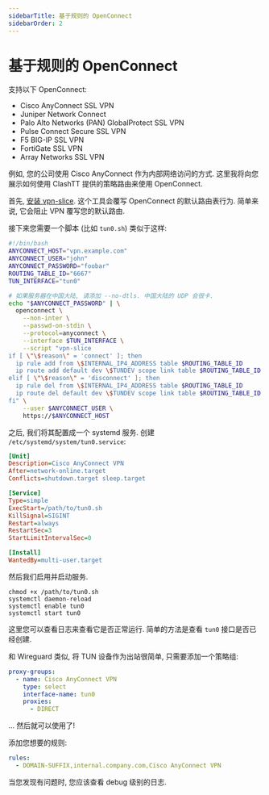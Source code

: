 ```yaml
---
sidebarTitle: 基于规则的 OpenConnect
sidebarOrder: 2
---
```


# 基于规则的 OpenConnect

支持以下 OpenConnect:

- Cisco AnyConnect SSL VPN
- Juniper Network Connect
- Palo Alto Networks (PAN) GlobalProtect SSL VPN
- Pulse Connect Secure SSL VPN
- F5 BIG-IP SSL VPN
- FortiGate SSL VPN
- Array Networks SSL VPN

例如, 您的公司使用 Cisco AnyConnect 作为内部网络访问的方式. 这里我将向您展示如何使用 ClashTT 提供的策略路由来使用 OpenConnect.

首先, [安装 vpn-slice](https://github.com/dlenski/vpn-slice#requirements). 这个工具会覆写 OpenConnect 的默认路由表行为. 简单来说, 它会阻止 VPN 覆写您的默认路由.

接下来您需要一个脚本 (比如 `tun0.sh`) 类似于这样:

```sh
#!/bin/bash
ANYCONNECT_HOST="vpn.example.com"
ANYCONNECT_USER="john"
ANYCONNECT_PASSWORD="foobar"
ROUTING_TABLE_ID="6667"
TUN_INTERFACE="tun0"

# 如果服务器在中国大陆, 请添加 --no-dtls. 中国大陆的 UDP 会很卡.
echo "$ANYCONNECT_PASSWORD" | \
  openconnect \
    --non-inter \
    --passwd-on-stdin \
    --protocol=anyconnect \
    --interface $TUN_INTERFACE \
    --script "vpn-slice
if [ \"\$reason\" = 'connect' ]; then
  ip rule add from \$INTERNAL_IP4_ADDRESS table $ROUTING_TABLE_ID
  ip route add default dev \$TUNDEV scope link table $ROUTING_TABLE_ID
elif [ \"\$reason\" = 'disconnect' ]; then
  ip rule del from \$INTERNAL_IP4_ADDRESS table $ROUTING_TABLE_ID
  ip route del default dev \$TUNDEV scope link table $ROUTING_TABLE_ID
fi" \
    --user $ANYCONNECT_USER \
    https://$ANYCONNECT_HOST
```

之后, 我们将其配置成一个 systemd 服务. 创建 `/etc/systemd/system/tun0.service`:

```ini
[Unit]
Description=Cisco AnyConnect VPN
After=network-online.target
Conflicts=shutdown.target sleep.target

[Service]
Type=simple
ExecStart=/path/to/tun0.sh
KillSignal=SIGINT
Restart=always
RestartSec=3
StartLimitIntervalSec=0

[Install]
WantedBy=multi-user.target
```

然后我们启用并启动服务.

```shell
chmod +x /path/to/tun0.sh
systemctl daemon-reload
systemctl enable tun0
systemctl start tun0
```

这里您可以查看日志来查看它是否正常运行. 简单的方法是查看 `tun0` 接口是否已经创建.

和 Wireguard 类似, 将 TUN 设备作为出站很简单, 只需要添加一个策略组:

```yaml
proxy-groups:
  - name: Cisco AnyConnect VPN
    type: select
    interface-name: tun0
    proxies:
      - DIRECT
```

... 然后就可以使用了!

添加您想要的规则:

```yaml
rules:
  - DOMAIN-SUFFIX,internal.company.com,Cisco AnyConnect VPN
```

当您发现有问题时, 您应该查看 debug 级别的日志.
